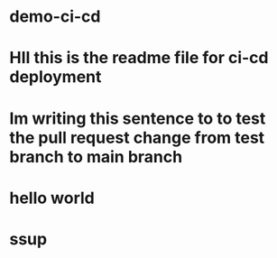 # demo-ci-cd
# HII this is the readme file for ci-cd deployment
# Im writing this sentence to to test the pull request change from test branch to main branch 
# hello world 
# ssup